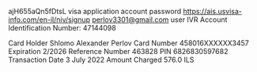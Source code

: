 ajH655aQn5fDtsL visa application account password
https://ais.usvisa-info.com/en-il/niv/signup
perlov3301@gmail.com
user IVR Account Identification Number: 47144098

 
Card Holder Shlomo Alexander Perlov
Card Number 458016XXXXXX3457
Expiration 2/2026
Reference Number 463828
PIN 6826830597682
Transaction Date 3 July 2022
Amount Charged 576.0 ILS

